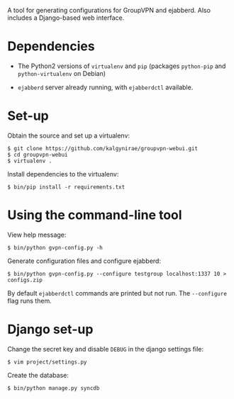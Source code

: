 A tool for generating configurations for GroupVPN and ejabberd. Also
includes a Django-based web interface.

Dependencies
============

*   The Python2 versions of `virtualenv` and `pip` (packages `python-pip` and
    `python-virtualenv` on Debian)

*   `ejabberd` server already running, with `ejabberdctl` available.

Set-up
======

Obtain the source and set up a virtualenv:

    $ git clone https://github.com/kalgynirae/groupvpn-webui.git
    $ cd groupvpn-webui
    $ virtualenv .

Install dependencies to the virtualenv:

    $ bin/pip install -r requirements.txt

Using the command-line tool
=============================

View help message:

    $ bin/python gvpn-config.py -h

Generate configuration files and configure ejabberd:

    $ bin/python gvpn-config.py --configure testgroup localhost:1337 10 > configs.zip

By default `ejabberdctl` commands are printed but not run. The
`--configure` flag runs them.

Django set-up
=============

Change the secret key and disable `DEBUG` in the django settings file:

    $ vim project/settings.py

Create the database:

    $ bin/python manage.py syncdb
